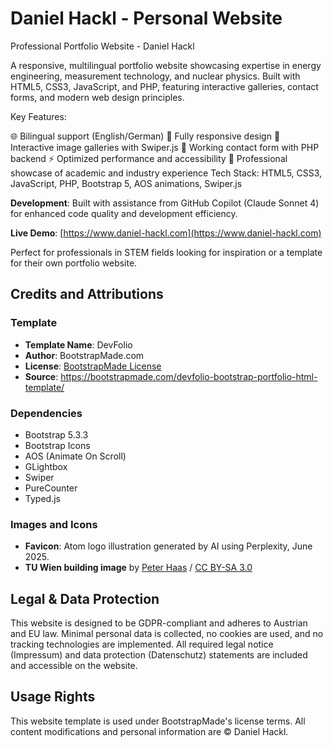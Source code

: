 # Daniel Hackl - Personal Website

Professional Portfolio Website - Daniel Hackl

A responsive, multilingual portfolio website showcasing expertise in energy engineering, measurement technology, and nuclear physics. Built with HTML5, CSS3, JavaScript, and PHP, featuring interactive galleries, contact forms, and modern web design principles.

Key Features:

🌐 Bilingual support (English/German)
📱 Fully responsive design
🎨 Interactive image galleries with Swiper.js
📧 Working contact form with PHP backend
⚡ Optimized performance and accessibility
🎯 Professional showcase of academic and industry experience
Tech Stack: HTML5, CSS3, JavaScript, PHP, Bootstrap 5, AOS animations, Swiper.js

**Development**: Built with assistance from GitHub Copilot (Claude Sonnet 4) for enhanced code quality and development efficiency.

**Live Demo**: [https://www.daniel-hackl.com](https://www.daniel-hackl.com)

Perfect for professionals in STEM fields looking for inspiration or a template for their own portfolio website.

## Credits and Attributions

### Template
- **Template Name**: DevFolio
- **Author**: BootstrapMade.com
- **License**: [BootstrapMade License](https://bootstrapmade.com/license/)
- **Source**: https://bootstrapmade.com/devfolio-bootstrap-portfolio-html-template/

### Dependencies
- Bootstrap 5.3.3
- Bootstrap Icons
- AOS (Animate On Scroll)
- GLightbox
- Swiper
- PureCounter
- Typed.js

### Images and Icons

- **Favicon**: Atom logo illustration generated by AI using Perplexity, June 2025.
- **TU Wien building image** by [Peter Haas](https://commons.wikimedia.org/wiki/File:Technische_Universit%C3%A4t_Wien_mainbuilding_mainentrance_northview.jpg) / [CC BY-SA 3.0](https://creativecommons.org/licenses/by-sa/3.0)

## Legal & Data Protection

This website is designed to be GDPR-compliant and adheres to Austrian and EU law. Minimal personal data is collected, no cookies are used, and no tracking technologies are implemented. All required legal notice (Impressum) and data protection (Datenschutz) statements are included and accessible on the website.

## Usage Rights
This website template is used under BootstrapMade's license terms. All content modifications and personal information are © Daniel Hackl.
